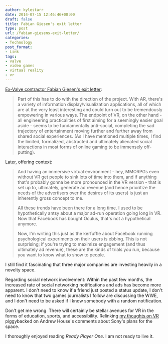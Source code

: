 ```yaml
---
author: kylestarr
date: 2014-07-15 12:46:46+00:00
draft: false
title: Fabian Giesen's exit letter
type: post
url: /fabian-giesens-exit-letter/
categories:
- Technology
post_format:
- Link
tags:
- valve
- video games
- virtual reality
- vr
---
```


[Ex-Valve contractor Fabian Giesen's exit letter](https://gist.github.com/rygorous/251b945aef2046ac7cee):


<blockquote>Part of this has to do with the direction of the project. With AR, there's a variety of information display/visualization applications, all of which are at the very least interesting and could turn out to be tremendously empowering in various ways. The endpoint of VR, on the other hand - all engineering practicalities of first aiming for a seemingly easier goal aside - seems to be fundamentally anti-social, completing the sad trajectory of entertainment moving further and further away from shared social experiences. (As I have mentioned multiple times, I find the limited, formalized, abstracted and ultimately alienated social interactions in most forms of online gaming to be immensely off-putting).</blockquote>



Later, offering context:



<blockquote>And having an immersive virtual environment - hey, MMORPGs even without VR get people to sink lots of time into them, and if anything that's probably gonna be more pronounced in the VR version - that is set up to, ultimately, generate
ad revenue (and hence prioritize the needs of the advertisers over the desires of its users) is just an inherently gross concept to me.
 
All these trends have been there for a long time. I used to be hypothetically
antsy about a major ad-run operation going long in VR. Now that Facebook has bought Oculus, that's not a hypothetical anymore.
 
Now, I'm writing this just as the kerfuffle about Facebook running psychological experiments on their users is ebbing. This is not surprising; if you're trying to maximize engagement (and thus ultimately ad revenue), these are the kinds of
trials you run, because you want to know what to show to people.</blockquote>



I still find it fascinating that three major companies are investing heavily in a novelty space. 

Regarding social network involvement: Within the past few months, the increased rate of social networking notifications and ads has become more apparent. I don't need to know if a friend just posted a status update, I don't need to know that two games journalists I follow are discussing the WWE, and I don't need to be asked if I know somebody with a random notification. 

Don't get me wrong. There will certainly be stellar avenues for VR in the forms of education, sports, and accessibility. Relinking [my thoughts on VR](https://tsogaming.com/2014/07/09/tipping-point/) piggybacked on Andrew House's comments about Sony's plans for the space. 

I thoroughly enjoyed reading _Ready Player One_. I am not ready to live it.
